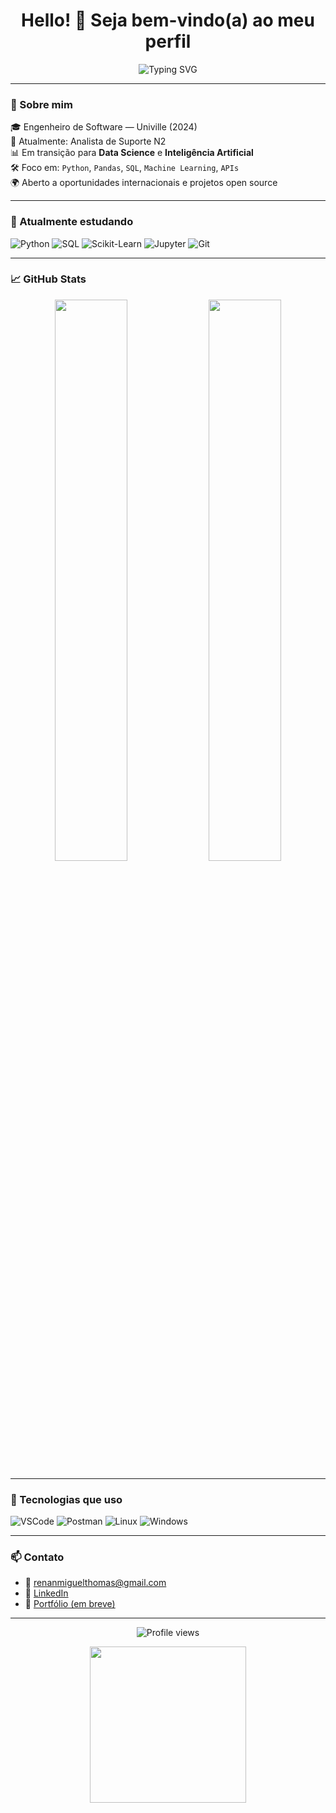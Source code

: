 <h1 align="center">Hello! 🖖 Seja bem-vindo(a) ao meu perfil</h1>

<p align="center">
  <img src="https://readme-typing-svg.herokuapp.com?font=Fira+Code&duration=3000&pause=1000&center=true&vCenter=true&width=435&lines=Data+Science+%7C+Backend+%7C+IA;Sempre+aprendendo+e+construindo+%F0%9F%9A%80" alt="Typing SVG" />
</p>

---

### 🚀 Sobre mim

🎓 Engenheiro de Software — Univille (2024)  
💼 Atualmente: Analista de Suporte N2  
📊 Em transição para **Data Science** e **Inteligência Artificial**  
🛠️ Foco em: `Python`, `Pandas`, `SQL`, `Machine Learning`, `APIs`  
🌍 Aberto a oportunidades internacionais e projetos open source  

---

### 🧠 Atualmente estudando

![Python](https://img.shields.io/badge/Python-3776AB?style=for-the-badge&logo=python&logoColor=white)
![SQL](https://img.shields.io/badge/SQL-4479A1?style=for-the-badge&logo=postgresql&logoColor=white)
![Scikit-Learn](https://img.shields.io/badge/Scikit--Learn-F7931E?style=for-the-badge&logo=scikit-learn&logoColor=white)
![Jupyter](https://img.shields.io/badge/Jupyter-F37626?style=for-the-badge&logo=jupyter&logoColor=white)
![Git](https://img.shields.io/badge/Git-F05032?style=for-the-badge&logo=git&logoColor=white)

---

### 📈 GitHub Stats

<p align="center">
  <img width="48%" src="https://github-readme-stats.vercel.app/api?username=RMTh0mas&show_icons=true&theme=radical" />
  <img width="48%" src="https://github-readme-streak-stats.herokuapp.com?user=RMTh0mas&theme=radical&date_format=M%20j%5B%2C%20Y%5D" />
</p>

---

### 🧰 Tecnologias que uso

![VSCode](https://img.shields.io/badge/VS%20Code-007ACC?style=flat&logo=visual-studio-code&logoColor=white)
![Postman](https://img.shields.io/badge/Postman-FF6C37?style=flat&logo=postman&logoColor=white)
![Linux](https://img.shields.io/badge/Linux-FCC624?style=flat&logo=linux&logoColor=black)
![Windows](https://img.shields.io/badge/Windows-0078D6?style=flat&logo=windows&logoColor=white)

---

### 📫 Contato

- 📧 renanmiguelthomas@gmail.com  
- 💼 [LinkedIn](https://www.linkedin.com/in/renanmiguelthomas/)  
- 📂 [Portfólio (em breve)](https://github.com/renanmiguelthomas?tab=repositories)

---

<p align="center">
  <img src="https://komarev.com/ghpvc/?username=renanmiguelthomas&label=Profile+Views&color=blueviolet&style=flat" alt="Profile views" />
</p>

<p align="center">
  <img src="https://user-images.githubusercontent.com/72501636/152706209-c5bfd567-5abd-49a1-98f3-c8f6b83d9c6a.gif" width="250" />
</p>

